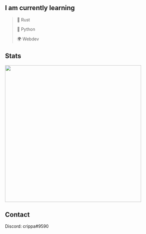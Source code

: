 ## I am currently learning

> 🦀 Rust
> 
> 🐍 Python
> 
> 🌍 Webdev

## Stats
<img width="450px" src="https://github-readme-stats.vercel.app/api/top-langs/?username=crippa1337&layout=compact&theme=transparent&border_radius=9&langs_count=4&hide=Svelte,CSS,HTML">

## Contact
Discord: crippa#9590


